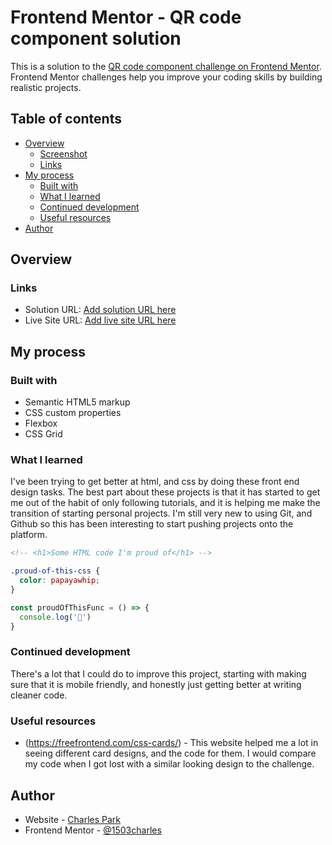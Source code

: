 # Frontend Mentor - QR code component solution

This is a solution to the [QR code component challenge on Frontend Mentor](https://www.frontendmentor.io/challenges/qr-code-component-iux_sIO_H). Frontend Mentor challenges help you improve your coding skills by building realistic projects. 

## Table of contents

- [Overview](#overview)
  - [Screenshot](#screenshot)
  - [Links](#links)
- [My process](#my-process)
  - [Built with](#built-with)
  - [What I learned](#what-i-learned)
  - [Continued development](#continued-development)
  - [Useful resources](#useful-resources)
- [Author](#author)
<!-- - [Acknowledgments](#acknowledgments) -->

<!-- **Note: Delete this note and update the table of contents based on what sections you keep.**
 -->
## Overview

<!-- ### Screenshot

![](/screenshot.jpg) -->



### Links

- Solution URL: [Add solution URL here](https://your-solution-url.com)
- Live Site URL: [Add live site URL here](https://your-live-site-url.com)

## My process

### Built with

- Semantic HTML5 markup
- CSS custom properties
- Flexbox
- CSS Grid
<!-- - Mobile-first workflow
- [React](https://reactjs.org/) - JS library
- [Next.js](https://nextjs.org/) - React framework
- [Styled Components](https://styled-components.com/) - For styles -->

<!-- **Note: These are just examples. Delete this note and replace the list above with your own choices**
 -->
### What I learned

<!-- Use this section to recap over some of your major learnings while working through this project. Writing these out and providing code samples of areas you want to highlight is a great way to reinforce your own knowledge.
 -->
 
I've been trying to get better at html, and css by doing these front end design tasks. The best part about these projects is that it has started to get me out of the habit of only following tutorials, and it is helping me make the transition of starting personal projects. I'm still very new to using Git, and Github so this has been interesting to start pushing projects onto the platform. 
<!-- To see how you can add code snippets, see below:
 -->
```html
<!-- <h1>Some HTML code I'm proud of</h1> -->
```
```css
.proud-of-this-css {
  color: papayawhip;
}
```
```js
const proudOfThisFunc = () => {
  console.log('🎉')
}
```

<!-- If you want more help with writing markdown, we'd recommend checking out [The Markdown Guide](https://www.markdownguide.org/) to learn more.

**Note: Delete this note and the content within this section and replace with your own learnings.** -->

### Continued development

<!-- Use this section to outline areas that you want to continue focusing on in future projects. These could be concepts you're still not completely comfortable with or techniques you found useful that you want to refine and perfect.

**Note: Delete this note and the content within this section and replace with your own plans for continued development.** -->

There's a lot that I could do to improve this project, starting with making sure that it is mobile friendly, and honestly just getting better at writing cleaner code. 

### Useful resources

- (https://freefrontend.com/css-cards/) - This website helped me a lot in seeing different card designs, and the code for them. I would compare my code when I got lost with a similar looking design to the challenge. 


<!-- **Note: Delete this note and replace the list above with resources that helped you during the challenge. These could come in handy for anyone viewing your solution or for yourself when you look back on this project in the future.** -->

## Author

- Website - [Charles Park](https://www.your-site.com)
- Frontend Mentor - [@1503charles](https://www.frontendmentor.io/profile/1503charles)
<!-- - Twitter - [@yourusername](https://www.twitter.com/yourusername)
 -->
<!-- **Note: Delete this note and add/remove/edit lines above based on what links you'd like to share.**
<!--  -->
<!-- ## Acknowledgments

This is where you can give a hat tip to anyone who helped you out on this project. Perhaps you worked in a team or got some inspiration from someone else's solution. This is the perfect place to give them some credit.

**Note: Delete this note and edit this section's content as necessary. If you completed this challenge by yourself, feel free to delete this section entirely.**
 --> 

